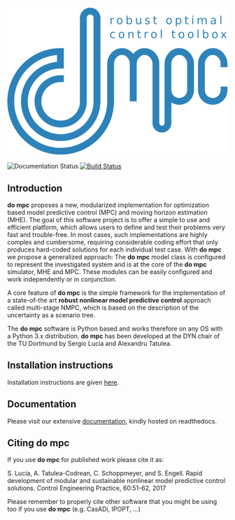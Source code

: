 ![do_mpc](documentation/source/static/dompc_var_02_rtd_blue.svg)

![Documentation Status](https://readthedocs.org/projects/do-mpc/badge/?version=latest)
[![Build Status](https://travis-ci.org/do-mpc/do-mpc.svg?branch=master)](https://travis-ci.org/do-mpc/do-mpc)

## Introduction

**do mpc** proposes a new, modularized implementation for optimization based model predictive control (MPC) and moving horizon estimation (MHE).
The goal of this software project is to offer a simple to use and efficient platform,
which allows users to define and test their problems very fast and trouble-free.
In most cases, such implementations are highly complex and cumbersome,
requiring considerable coding effort that only produces hard-coded solutions for each individual test case.
With **do mpc** we propose a generalized approach:
The **do mpc** model class is configured to represent the investigated system and is at the core of the **do mpc** simulator, MHE and MPC.
These modules can be easily configured and work independently or in conjunction.

A core feature of **do mpc** is the simple framework for the implementation of a state-of-the art **robust nonlinear model predictive control** approach called multi-stage NMPC, which is based on the description of the uncertainty as a scenario tree.

The **do mpc** software is Python based and works therefore on any OS with a Python 3.x distribution. **do mpc** has been developed at the DYN chair of the TU Dortmund by Sergio Lucia and Alexandru Tatulea.

## Installation instructions
Installation instructions are given [here](https://do-mpc.readthedocs.io/en/latest/installation.html).

## Documentation
Please visit our extensive [documentation](https://do-mpc.readthedocs.io/en/latest/index.html), kindly hosted on readthedocs.

## Citing **do mpc**
If you use **do mpc** for published work please cite it as:

S. Lucia, A. Tatulea-Codrean, C. Schoppmeyer, and S. Engell. Rapid development of modular and sustainable nonlinear model predictive control solutions. Control Engineering Practice, 60:51-62, 2017

Please remember to properly cite other software that you might be using too if you use **do mpc** (e.g. CasADi, IPOPT, ...)
